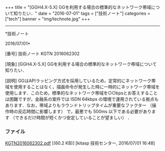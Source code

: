﻿+++
title = "[GGH4.X-5.X] GGを利用する場合の標準的なネットワーク帯域について知りたい．"
date = "2016-07-01"
tags = ["技術ノート"]
categories = ["tech"]
banner = "img/technote.jpg"
+++

-----------------------------------------------------------------------------------------------------------------------------

*技術ノート

2016/07/01*


[番号]
技術ノート KGTN 2016062302

[現象]
[GGH4.X-5.X]
GGを利用する場合の標準的なネットワーク帯域について知りたい．

[説明]
GGはAPIラッピング方式を採用しているため，定常的にネットワーク帯域を使用することはなく，描画命令が発生した時に一時的にネットワーク帯域を使用します．このため，標準的なネットワーク帯域を○○bpsとお答えすることは困難ですが，金融系の案件では
ISDN 64kbps
の環境で運用されている拠点もあります．なお，帯域よりもラウンドトリップタイムが重要なファクター
（操作時の反応時間に影響します） で，最悪でも 500ms
以下である必要があります
（できるだけ時間が短くかつ安定していることが望ましい） ．


### ファイル

 
 


[KGTN2016062302.pdf](http://techreport.kitasp.net/attachments/download/2745/KGTN2016062302.pdf)
 [(60.2 KB)] [kitasp 技術センター, 2016/07/01
16:48]


 


 

